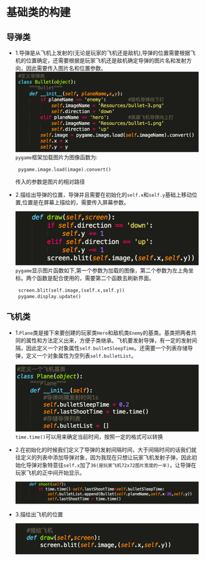 # **基础类的构建**

## **导弹类**

* 1.导弹是从飞机上发射的\(无论是玩家的飞机还是敌机\),导弹的位置需要根据飞机的位置确定，还需要根据是玩家飞机还是敌机确定导弹的图片名和发射方向，因此需要传入图片名和位置参数。
  ![](/assets/bullet_class.png)
   `pygame`框架加载图片为图像函数为:

  ```
   pygame.image.load(image).convert()

  ```

  传入的参数是图片的相对路径

* 2.描绘出导弹的位置，导弹并且需要在初始化的`self.x`和`self.y`基础上移动位置,位置是在屏幕上描绘的，需要传入屏幕参数。

  ![](/assets/bullet_draw.png)
     `pygame`显示图片函数如下,第一个参数为加载的图像，第二个参数为左上角坐标。两个函数是配合使用的，需要第二个函数去刷新界面。

  ```
   screen.blit(self.image,(self.x,self.y))
   pygame.display.update()
  ```


## **飞机类**

* 1.`Plane`类是接下来要创建的玩家类`Hero`和敌机类`Enemy`的基类。基类把两者共同的属性和方法定义出来，方便子类继承。飞机要发射导弹，有一定的发射间隔，因此定义一个对象属性`self.bulletSleepTime`。还需要一个列表存储导弹，定义一个对象属性为空列表`self.bulletList`。

  ![](/assets/plane_class.png)
   `time.time()`可以用来确定当前时间，按照一定的格式可以转换

* 2.在初始化的时候我们定义了导弹的发射间隔时间，大于间隔时间的话我们就往定义的列表中添加导弹对象，因为我现在只想让玩家飞机发射子弹，因此初始化导弹对象特意往`self.x`加了`36(是玩家飞机72x72图片宽度的一半)`，让导弹在玩家飞机的正中间开始显示。

  ![](/assets/plane_shoot.png)

* 3.描绘出飞机的位置

  ![](/assets/plane_draw.png)


